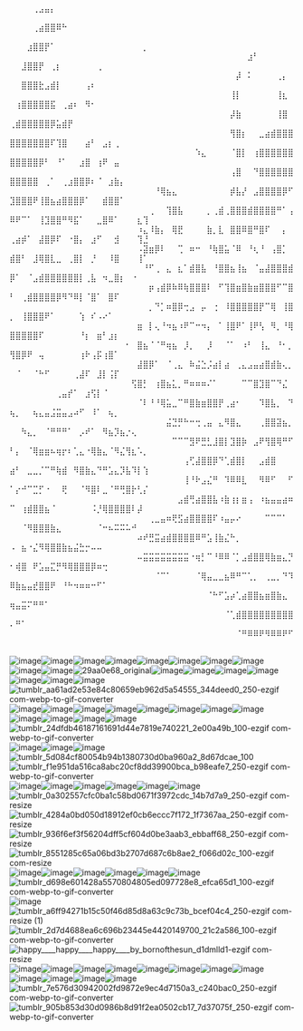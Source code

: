 ⠀⠀⠀⠀⠀⠀⠀⠀⠀⠀⠀⠀⠀⠀⠀⠀⠀⠀⠀⠀⠀⠀⠀⠀⠀⠀⠀⠀⠀⠀⠀⠀⠀⠀⠀⠀⠀⠀⠀⠀⠀⠀⠀⠀⠀⠀⠀⠀⠀⠀⠀⠀⠀⠀⠀⠀⠀⠀⠀⠀⠀⠀⠀⠀⠀⠀⠀⠀⠀⠀⠀⠀⠀⠀⠀⠀⠀⠀⠀⠀⠀⠀⠀⠀⠀⠀⠀⠀⠀⠀⠀⠀⠀⠀⠀⠀⠀⠀⠀⠀⠀⠀⢀⣠⣤⡄⠀⠀⠀⠀⠀⠀⠀⠀⠀⠀⠀⠀⠀⠀
⠀⠀⠀⠀⠀⠀⠀⠀⠀⠀⠀⠀⠀⠀⠀⠀⠀⠀⠀⠀⠀⠀⠀⠀⠀⠀⠀⠀⠀⠀⠀⠀⠀⠀⠀⠀⠀⠀⠀⠀⠀⠀⠀⠀⠀⠀⠀⠀⠀⠀⠀⠀⠀⢀⣴⣿⣿⠿⠓⠀⠀⠀⠀⠀⠀⠀⠀⠀⠀⠀⠀⠀⠀
⠀⠀⠀⠀⠀⠀⠀⠀⠀⠀⠀⠀⠀⠀⠀⠀⠀⠀⠀⠀⠀⠀⠀⠀⠀⠀⠀⠀⠀⠀⠀⠀⠀⠀⠀⠀⠀⠀⠀⠀⠀⠀⠀⠀⠀⠀⠀⠀⠀⠀⠀⠀⣰⣿⣿⡟⠁⠀⠀⠀⠀⠀⠀⠀⠀⠀⠀⠀⠀⠀⠀⠀⡀
⠀⠀⠀⠀⠀⠀⠀⠀⠀⠀⠀⠀⠀⠀⠀⠀⠀⠀⠀⠀⠀⠀⠀⠀⠀⠀⠀⠀⠀⠀⠀⠀⠀⠀⠀⠀⠀⠀⠀⠀⠀⣰⠃⠀⠀⠀⠀⠀⠀⠀⠀⣸⣿⣿⡟⠀⢀⡆⠀⠀⠀⠀⠀⠀⢀⠀⠀⠀⠀⠀⠀⠀⠀
⠀⠀⠀⠀⠀⠀⠀⠀⠀⠀⠀⠀⠀⠀⠀⠀⠀⠀⠀⠀⠀⠀⠀⠀⠀⠀⠀⠀⠀⠀⠀⠀⠀⠀⠀⠀⠀⠀⠀⡼⠀⠅⠀⠀⠀⠀⢀⡄⠀⠀⠀⣿⣿⣿⣗⣠⣾⡇⠀⠀⠀⠀⢠⠆⠀⠀⠀⠀⠀⠀⠀⠀⠀
⠀⠀⠀⠀⠀⠀⠀⠀⠀⠀⠀⠀⠀⠀⠀⠀⠀⠀⠀⠀⠀⠀⠀⠀⠀⠀⠀⠀⠀⠀⠀⠀⠀⠀⠀⠀⠀⠀⢸⡇⠀⠀⠀⠀⠀⠀⢸⣆⠀⠀⢰⣿⣿⣿⣿⣿⣯⠀⢀⣴⠆⠀⠻⠂⠀⠀⠀⠀⠀⠀⠀⠀⠀
⠀⠀⠀⠀⠀⠀⠀⠀⠀⠀⠀⠀⠀⠀⠀⠀⠀⠀⠀⠀⠀⠀⠀⠀⠀⠀⠀⠀⠀⠀⠀⠀⠀⠀⠀⠀⠀⠀⡼⣷⠀⠀⠀⠀⠀⠀⢸⣿⠀⢀⣾⣿⣿⣿⣿⣿⡿⣥⣾⡟⠀⠀⠀⠀⠀⠀⠀⠀⠀⠀⠀⠀⠀
⠀⠀⠀⠀⠀⠀⠀⠀⠀⠀⠀⠀⠀⠀⠀⠀⠀⠀⠀⠀⠀⠀⠀⠀⠀⠀⠀⠀⠀⠀⠀⠀⠀⠀⠀⠀⠀⠀⢻⣿⡆⠀⠀⣀⣴⣾⣿⣿⣿⣿⣿⣿⣿⣿⣿⣿⠏⢹⣿⠀⠀⠀⣴⠃⠀⣠⡆⢀⠀⠀⠀⠀⠀
⠀⠀⠀⠀⠀⠀⠀⠀⠀⠀⠀⠀⠀⠀⠀⠀⠀⠀⠀⠀⠀⠀⠀⠀⠀⠀⠀⠀⠀⠀⠀⠀⠱⣄⠀⠀⠀⠀⠈⣿⡇⠀⢰⣿⣿⣿⣿⣿⣿⣿⣿⣿⣿⣿⡿⠃⠀⠘⠁⠀⠀⣰⣿⠀⢰⠟⠀⣤⠀⠀⠀⠀⠀
⠀⠀⠀⠀⠀⠀⠀⠀⠀⠀⠀⠀⠀⠀⠀⠀⠀⠀⠀⠀⠀⠀⠀⠀⠀⠀⠀⠀⠀⠀⠀⠀⠀⠀⠀⠀⠀⠀⢠⣿⠀⠀⠙⣿⣿⣿⣿⣿⣿⣿⣿⣿⣿⣿⠀⢀⠁⠀⢀⣰⣿⣿⡿⠆⠈⠀⣰⣷⡄⠀⠀⠀⠀
⠀⠀⠀⠀⠀⠀⠀⠀⠀⠀⠀⠀⠀⠀⠀⠀⠀⠀⠀⠀⠀⠀⠀⠀⠀⠘⢿⣦⣄⠀⠀⠀⠀⠀⠀⠀⠀⠀⡾⣧⡜⠀⣠⣿⣿⣿⣿⡿⠋⣹⣿⣿⣿⠟⢸⣿⣦⣴⣿⣿⣿⡿⠁⠀⠀⣾⣿⣿⠁⠀⠀⠀⠀
⠀⠀⠀⠀⠀⠀⠀⠀⠀⠀⠀⠀⠀⠀⠀⠀⠀⠀⠀⠀⠀⠀⠀⠀⢀⠀⠀⢹⣿⣧⠀⠀⠀⠀⡀⢀⣾⢀⣿⣿⣿⣾⣿⣿⣿⣿⠛⠁⢠⠿⠟⠉⠁⠀⢸⣹⣿⣿⠛⠻⣯⠁⠀⠀⣀⣿⠿⠁⠀⠀⠀⣆⢹
⠀⠀⠀⠀⠀⠀⠀⠀⠀⠀⠀⠀⠀⠀⠀⠀⠀⠀⠀⠀⠀⠀⠰⣄⠸⣷⡄⠀⢿⣟⠀⠀⠀⠀⣷⡀⣇⠀⣿⣿⠿⣿⠛⣿⠏⠀⠀⡄⠀⢀⣴⡾⠁⠀⣼⣿⡿⠏⠀⠐⣿⡄⠀⣰⠋⠀⠀⣺⠀⠀⠀⢹⣘
⠀⠀⠀⠀⠀⠀⠀⠀⠀⠀⠀⠀⠀⠀⠀⠀⠀⠀⠀⠀⠀⠀⠠⣽⣶⡿⠇⠀⠀⢉⠀⠶⠒⠀⠘⢷⣿⣥⠈⠿⠀⠘⢆⠘⠀⢠⣿⡁⠀⣾⣿⠃⠀⣸⢿⣿⣇⣀⠀⢀⣿⡇⠀⡘⠀⠀⠸⣿⠀⠀⠀⢸⠁
⠀⠀⠀⠀⠀⠀⠀⠀⠀⠀⠀⠀⠀⠀⠀⠀⠀⠀⠀⠀⠀⠀⠀⠘⠋⢀⠀⣄⠀⣆⠁⣾⣿⣧⠀⠘⣿⣿⣦⢸⣦⠀⠈⣤⣼⣿⣿⣿⣾⡿⠁⠀⠈⣠⣾⣿⣿⣿⣿⣿⣿⡇⢀⣧⠀⠲⣀⣿⡆⠀⠐⠀⠀
⠀⠀⠀⠀⠀⠀⠀⠀⠀⠀⠀⠀⠀⠀⠀⠀⠀⠀⠀⠀⠀⠀⠀⠀⡶⢠⣾⡿⠷⠿⢷⣿⣿⣿⠇⠀⠋⢹⣿⣶⣿⣷⣶⣿⣿⣿⠋⠉⣿⠃⠀⢀⣾⣿⣿⣿⣿⡿⠻⠙⠿⡇⠈⣿⠁⠀⣿⠏⠀⠀⠀⠀⠀
⠀⠀⠀⠀⠀⠀⠀⠀⠀⠀⠀⠀⠀⠀⠀⠀⠀⠀⠀⠀⠀⠀⠀⠀⡀⠙⡁⠶⣿⡿⢒⣠⠀⡤⠀⢐⠀⠸⣿⣿⣿⣿⣿⡟⠉⢿⠀⢸⣿⡀⠀⢸⣿⣿⣿⠟⠁⠀⠀⠀⠀⢱⠀⠎⠠⠔⠁⠀⠀⠀⠀⠀⠀
⠀⠀⠀⠀⠀⠀⠀⠀⠀⠀⠀⠀⠀⠀⠀⠀⠀⠀⠀⠀⠀⠀⣶⠀⡇⢄⠘⠲⣦⠰⠟⠉⠒⠲⡄⠀⠁⢸⣿⠟⠁⢸⠟⢣⠀⠻⡀⠘⢿⣿⣿⣿⣿⣿⠏⠀⠀⠀⠀⠀⠀⠘⡆⠀⣶⠃⣰⡆⠀⠀⠀⠀⠀
⠀⠀⠀⠀⠀⠀⠀⠀⠀⠀⠀⠀⠀⠀⠀⠀⠀⠀⠀⠀⠂⠀⣿⣦⠈⠈⠛⢶⣦⠀⡸⡀⠀⠀⡸⠀⠀⠈⠁⠀⠰⠃⠀⢸⣄⠀⠘⠂⡀⢻⣿⡿⠟⠀⢤⠀⠀⠀⠀⠀⠀⢰⠗⢠⡯⢰⣿⠁⠀⠀⠀⠀⠀
⠀⠀⠀⠀⠀⠀⠀⠀⠀⠀⠀⠀⠀⠀⠀⠀⠀⠀⠀⠀⠀⠀⣼⣿⡿⠁⠀⠈⢀⣄⠀⠷⣬⣑⡨⣴⡇⣴⠀⢀⣄⣠⣤⣴⣿⣾⣷⢄⡀⠀⠈⠀⠀⠈⠓⠋⠀⠀⠀⠀⢀⣼⠏⠀⣸⡇⢨⡏⠀⠀⠀⠀⠀⠀
⠀⠀⠀⠀⠀⠀⠀⠀⠀⠀⠀⠀⠀⠀⠀⠀⠀⠀⠀⠀⠀⢫⣿⡃⠀⢰⣿⣦⣅⡀⠛⠶⠶⠶⠌⠁⠀⠀⠀⠀⠉⠉⣿⣹⣿⠉⠙⣌⠀⠀⠀⠀⠀⠀⠀⠀⠀⢀⣤⡞⠁⠀⣰⢫⡇⠈⠀⠀⠀⠀⠀⠀⠀
⠀⠀⠀⠀⠀⠀⠀⠀⠀⠀⠀⠀⠀⠀⠀⠀⠀⠀⠀⠀⠀⠀⠈⠇⠘⠘⢿⣥⣀⠉⠛⣿⣷⣶⣿⣿⡟⢀⣴⠂⠀⠀⠀⠹⣿⣧⡀⠀⠙⢦⡀⠀⠀⢦⣄⣤⣨⣭⣤⣠⠴⠋⠀⠸⠁⠀⢦⡀⠀⠀⠀⠀⠀
⠀⠀⠀⠀⠀⠀⠀⠀⠀⠀⠀⠀⠀⠀⠀⠀⠀⠀⠀⠀⠀⠀⠀⠀⠀⠀⠀⣬⣙⡛⠓⠒⢒⢀⣤⠀⣄⠻⣿⣄⠀⠀⠀⢀⣿⣿⣽⣦⡀⠀⠀⠳⣄⡀⠀⠈⠛⠛⠛⠁⠀⡠⠞⠁⠀⠻⣦⡹⣦⡐⢄⠀⠀
⠀⠀⠀⠀⠀⠀⠀⠀⠀⠀⠀⠀⠀⠀⠀⠀⠀⠀⠀⠀⠀⠀⠀⠀⠀⠀⠀⠀⠉⠉⠉⣻⠟⣛⣃⣸⣿⡇⣹⣿⡷⠀⣠⠟⢻⣿⢿⠛⠋⠃⡄⠀⠈⢿⣶⣶⠦⢶⡖⠆⢁⣄⠐⢿⣷⣄⠈⠻⣌⢻⣆⠡⡀
⠀⠀⠀⠀⠀⠀⠀⠀⠀⠀⠀⠀⠀⠀⠀⠀⠀⠀⠀⠀⠀⠀⠀⠀⠀⠀⠀⠀⠀⠀⢠⢋⣼⣿⣿⡿⠙⢁⣾⣿⡇⠀⠀⣠⣾⣿⠀⠀⠀⣴⠃⠀⣀⣀⡈⠉⠛⢷⣾⠀⠻⣿⣷⣄⠙⠛⣡⣄⡹⣧⠹⡇⢱
⠀⠀⠀⠀⠀⠀⠀⠀⠀⠀⠀⠀⠀⠀⠀⠀⠀⠀⠀⠀⠀⠀⠀⠀⠀⠀⠀⠀⠀⠀⢸⠘⠗⣠⣌⠛⠀⠹⠿⠿⣇⠀⠀⠻⠿⠋⠀⠀⠋⠁⡔⠚⠉⣉⡋⠐⠀⠀⢟⠀⠀⠈⠻⣿⠇⣀⠈⠛⢛⣿⡗⢃⡌
⠀⠀⠀⠀⠀⠀⠀⠀⠀⠀⠀⠀⠀⠀⠀⠀⠀⠀⠀⠀⠀⠀⠀⠀⠀⠀⠀⠀⠀⣠⣾⢛⣴⣿⣿⣧⠰⣷⢰⡆⣶⢠⠀⠰⣦⣤⣤⣴⠶⠉⠀⢰⣾⣿⣿⣦⠈⠀⠀⠀⠀⠀⠀⠨⡘⢿⣿⣿⣿⣿⠇⡼⠀
⠀⠀⠀⠀⠀⠀⠀⠀⠀⠀⠀⠀⠀⠀⠀⠀⠀⠀⠀⠀⠀⠀⠀⠀⢀⣀⣤⠶⢟⣫⣴⣿⣿⣿⣿⠏⠰⣤⡤⠔⠀⠀⠀⠀⠉⠉⠉⠁⠀⠀⠀⠈⠻⣿⣿⣿⣷⣄⠀⠀⠀⠀⠀⠀⠈⠒⠦⠭⠭⠥⠚⠀⠀
⠀⠀⠀⠀⠀⠀⠀⠀⠀⠀⠀⠀⠀⠀⠀⠀⠀⠀⠀⠀⠀⠀⠴⠞⣛⣭⣴⣾⣿⣿⣿⣿⠿⠛⣡⢸⣷⣌⠓⡀⠀⠀⠀⠀⠀⠀⠀⠀⠀⠠⠀⣦⠐⣌⠻⢿⣿⣿⣷⣦⣬⣓⡒⠤⠤⠀⠀⠀⠀⠀⠀⠀⠀
⠀⠀⠀⠀⠀⠀⠀⠀⠀⠀⠀⠀⠀⠀⠀⠀⠀⠀⠀⠀⠀⠀⠤⣭⣭⣭⣭⣭⣭⣭⣭⠐⢶⡃⠉⠘⠿⠿⠈⡁⣠⣾⣿⣿⢿⣷⣶⣄⡙⠂⢾⣿⠀⠟⣡⣤⣍⡛⠻⢿⣿⣿⣿⡿⠶⢒⠀⠀⠀⠀⠀⠀⠀
⠀⠀⠀⠀⠀⠀⠀⠀⠀⠀⠀⠀⠀⠀⠀⠀⠀⠀⠀⠀⠀⠀⠀⠀⠀⠈⠉⠁⠀⠀⠀⠀⠈⢿⣤⣀⣀⣦⠿⠛⠉⢁⡀⠀⢀⣀⡀⠙⠹⠿⣷⣦⣤⣞⣿⣿⠟⠀⠘⠓⠲⠶⠶⠒⠋⠁⠀⠀⠀⠀⠀⠀⠀
⠀⠀⠀⠀⠀⠀⠀⠀⠀⠀⠀⠀⠀⠀⠀⠀⠀⠀⠀⠀⠀⠀⠀⠀⠀⠀⠀⠀⠀⠀⠀⠀⠀⠀⠈⠓⠋⣡⡴⢁⣴⣿⣿⣦⣶⣿⣷⣄⠀⢶⣤⣭⠍⠛⠛⠁⠀⠀⠀⠀⠀⠀⠀⠀⠀⠀⠀⠀⠀⠀⠀⠀⠀
⠀⠀⠀⠀⠀⠀⠀⠀⠀⠀⠀⠀⠀⠀⠀⠀⠀⠀⠀⠀⠀⠀⠀⠀⠀⠀⠀⠀⠀⠀⠀⠀⠀⠀⠀⠀⠀⠈⢁⣾⣿⣿⣿⣿⣿⣿⣿⣿⣿⠄⠛⠁⠀⠀⠀⠀⠀⠀⠀⠀⠀⠀⠀⠀⠀⠀⠀⠀⠀⠀⠀⠀⠀
⠀⠀⠀⠀⠀⠀⠀⠀⠀⠀⠀⠀⠀⠀⠀⠀⠀⠀⠀⠀⠀⠀⠀⠀⠀⠀⠀⠀⠀⠀⠀⠀⠀⠀⠀⠀⠀⠀⠀⠈⠛⠿⠿⠟⠻⠿⠿⠟⠋⠀⠀⠀⠀⠀⠀⠀⠀⠀⠀⠀⠀⠀⠀⠀⠀⠀⠀⠀⠀⠀⠀⠀

![image](https://github.com/user-attachments/assets/65f4f6c9-899d-40b1-81f4-dc0170956ed5)![image](https://github.com/user-attachments/assets/c14be224-bc80-4aab-abe9-25ab9b3c10e6)![image](https://github.com/user-attachments/assets/dec980bd-1515-4343-b18d-04dbf71ddb88)![image](https://github.com/user-attachments/assets/24528aeb-db58-4a91-a998-cbecd4b00baa)![image](https://github.com/user-attachments/assets/d0c4211b-0a24-409d-ac7e-f279bcd9d0ed)![image](https://github.com/user-attachments/assets/419d57e4-d623-4c33-aba5-c41a7104b9bf)![image](https://github.com/user-attachments/assets/7249d29d-d242-4269-8360-feba1f298e95)![image](https://github.com/user-attachments/assets/f0158fa2-7412-44a2-b043-f5377ff03702)![image](https://github.com/user-attachments/assets/7541b307-9a32-4bd7-8b3e-c4830ce53c7c)![image](https://github.com/user-attachments/assets/2f279b12-f804-4c06-ad80-5f937d3a7cb0)![29aa0e68_original](https://github.com/user-attachments/assets/a862c603-be1f-4ad7-b428-bba684fa4df9)![image](https://github.com/user-attachments/assets/ad14ebf6-52ec-4933-8ae5-a5811b92c95c)![image](https://github.com/user-attachments/assets/c5d1c8b8-9564-4a7e-b1d7-2e0fbf911617)![image](https://github.com/user-attachments/assets/4efab212-45ca-44f7-8ff3-c2bea06d4edd)![image](https://github.com/user-attachments/assets/b6d84e89-a600-4d5e-afd7-95e86cab9040)![image](https://github.com/user-attachments/assets/b1c3c41f-2520-4251-9319-758464f863e6)![image](https://github.com/user-attachments/assets/40b66e58-8650-4c54-9953-5f71ed6b194d)![image](https://github.com/user-attachments/assets/d77dda07-a0e1-470a-93ac-e898bcb5cf0f)![tumblr_aa61ad2e53e84c80659eb962d5a54555_344deed0_250-ezgif com-webp-to-gif-converter](https://github.com/user-attachments/assets/223a4754-0667-4103-ab36-3c4da386be37)![image](https://github.com/user-attachments/assets/2a0d2b8e-739a-4eec-90a3-7504388ad699)![image](https://github.com/user-attachments/assets/513c767a-ec44-42b8-8496-63c0f82ac1c1)![image](https://github.com/user-attachments/assets/a1645869-4073-4862-9fdc-43952b0f4154)![image](https://github.com/user-attachments/assets/976c7a00-1e49-4017-bc37-b219df0fe618)![image](https://github.com/user-attachments/assets/8b5ffd27-aa70-4735-8a2b-d7bbafd73b05)![image](https://github.com/user-attachments/assets/bddce08a-7b4a-464a-90ff-be3a5666b605)![image](https://github.com/user-attachments/assets/4ce204b1-d28c-4e9b-a399-66679154d9e2)![image](https://github.com/user-attachments/assets/5d985a1a-b89e-421f-b182-30c673c90a5c)![image](https://github.com/user-attachments/assets/93e07d6f-15da-499e-84fb-3e3b0b76884c)![image](https://github.com/user-attachments/assets/6333dd21-6714-4bd9-9bdc-8031f4c964f6)![image](https://github.com/user-attachments/assets/86b4f441-69e5-49fe-a54f-21ef25ab266e)![image](https://github.com/user-attachments/assets/42062587-bfbf-4c78-9f67-6feaf6101dc9)![tumblr_24dfdb46187161691d44e7819e740221_2e00a49b_100-ezgif com-webp-to-gif-converter](https://github.com/user-attachments/assets/b0d2df5c-efba-4b1d-b380-f0c64c478289)![image](https://github.com/user-attachments/assets/76f0b81e-fe5f-4c88-8927-68e41d4706c7)![image](https://github.com/user-attachments/assets/a158fe69-48e8-4463-adbd-4255826a8321)![image](https://github.com/user-attachments/assets/75d529fa-094f-4653-ad01-24750225acdc)![tumblr_5d084cf80054b94b1380730d0ba960a2_8d67dcae_100](https://github.com/user-attachments/assets/07210f08-0dd1-4310-a9b9-c0cd27e2c359)![tumblr_f1e951da516ca8abc20cf8dd39900bca_b98eafe7_250-ezgif com-webp-to-gif-converter](https://github.com/user-attachments/assets/698f5020-5e8e-4432-9092-530b0832683b)![image](https://github.com/user-attachments/assets/6021d7b6-6fd8-44e7-ae56-945dc35818f2)![image](https://github.com/user-attachments/assets/dd30beb6-470b-4c46-83d9-b1c216aec276)![image](https://github.com/user-attachments/assets/8bc012be-05c3-4be4-a751-c78906abfd23)![image](https://github.com/user-attachments/assets/82f9103b-0608-407c-83ce-20bf3f21e206)![image](https://github.com/user-attachments/assets/6aa85003-997e-4688-aba6-e3b9b1de79ac)![image](https://github.com/user-attachments/assets/24798380-f317-4e3d-ba88-f6f297c62be1)![tumblr_0a302557cfc0ba1c58bd0671f3972cdc_14b7d7a9_250-ezgif com-resize](https://github.com/user-attachments/assets/72706324-a24a-41ac-a6ac-a4f6af7cca2c)![tumblr_4284a0bd050d18912ef0cb6eccc7f172_1f7367aa_250-ezgif com-resize](https://github.com/user-attachments/assets/92d02d19-1bb6-4051-89b7-200d115542ab)![tumblr_936f6ef3f56204dff5cf604d0be3aab3_ebbaff68_250-ezgif com-resize](https://github.com/user-attachments/assets/865cfb44-475c-4952-8cbd-f066dddbb183)![tumblr_8551285c65a06bd3b2707d687c6b8ae2_f066d02c_100-ezgif com-resize](https://github.com/user-attachments/assets/db7d47a2-6065-4bff-81ac-5017d8d076b6)![image](https://github.com/user-attachments/assets/dda7a781-d436-476e-a688-cbd2adf56e0d)![image](https://github.com/user-attachments/assets/f816fd21-e503-45e6-9f84-28342aba44ff)![image](https://github.com/user-attachments/assets/08056ae8-fb6e-48b3-a5fe-90064e7f1712)![image](https://github.com/user-attachments/assets/d574142f-9a0d-47c6-bf8e-8f26a56bb03e)![image](https://github.com/user-attachments/assets/d34d0e50-d1bd-4ac8-9a79-9e147c4846b2)![image](https://github.com/user-attachments/assets/83637505-f41c-4cd0-9ba0-4deb376114ea)![tumblr_d698e601428a5570804805ed097728e8_efca65d1_100-ezgif com-webp-to-gif-converter](https://github.com/user-attachments/assets/217dd754-ca08-4e82-a369-4241f43c23dc)![image](https://github.com/user-attachments/assets/d4c81e14-8261-4d49-9977-8f921043f37e)![tumblr_a6ff94271b15c50f46d85d8a63c9c73b_bcef04c4_250-ezgif com-resize (1)](https://github.com/user-attachments/assets/172a4c89-4fdb-493e-b69f-3813344e761a)![tumblr_2d7d4688ea6c696b23445e4420149700_21c2a586_100-ezgif com-webp-to-gif-converter](https://github.com/user-attachments/assets/a29ac6d0-a5c3-4c8d-a2b3-5d23ac85b1a7)![happy____happy____happy____by_bornofthesun_d1dmlld1-ezgif com-resize](https://github.com/user-attachments/assets/395ebc17-a466-41ff-b310-245f3566f343)![image](https://github.com/user-attachments/assets/c5cf35ad-3ee8-4174-9277-ab4ebd87d1ed)![image](https://github.com/user-attachments/assets/66a7aa7c-7371-4f01-8525-3b590158dd54)![image](https://github.com/user-attachments/assets/8ca6f8a2-1ee5-4dc4-84ca-cb833e17c488)![image](https://github.com/user-attachments/assets/ace9a790-0feb-49ff-9aff-33643734c12b)![image](https://github.com/user-attachments/assets/9fe0c55f-cf6c-4048-a408-aa8183700db5)![image](https://github.com/user-attachments/assets/83cdc61d-5aad-4b12-b8ae-9500596560e7)![image](https://github.com/user-attachments/assets/0eb61e0b-c8c2-4297-9174-cde7856755e9)![image](https://github.com/user-attachments/assets/15f3fc59-08df-4649-8368-944cd31f3088)![image](https://github.com/user-attachments/assets/dd5af9de-45e5-4e6f-9703-a3c996e19536)![image](https://github.com/user-attachments/assets/38d363fd-1eac-42a3-87f8-140b955eaad5)![image](https://github.com/user-attachments/assets/b4932bda-b36f-4995-912b-2f27a625f5ed)![image](https://github.com/user-attachments/assets/400603a5-58bb-40cf-b9ea-1979ea30a678)![tumblr_7e576d30942002fd9872e9ec4d7150a3_c240bac0_250-ezgif com-webp-to-gif-converter](https://github.com/user-attachments/assets/d2f159a3-8aad-469f-b8b4-213b370c5954)![tumblr_905b853d30d0986b8d91f2ea0502cb17_7d37075f_250-ezgif com-webp-to-gif-converter](https://github.com/user-attachments/assets/32e1ca11-2902-444c-be24-7289cc625b07)


















































